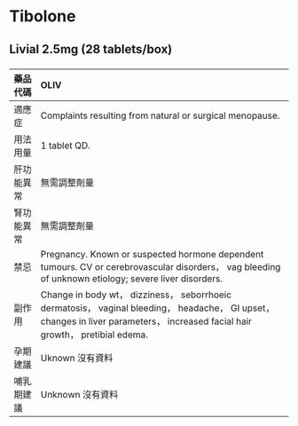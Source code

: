 # Tibolone

## Livial 2.5mg (28 tablets/box)

##### 

| 藥品代碼   | OLIV                                                                                                                                                                            |
|:-----------|:--------------------------------------------------------------------------------------------------------------------------------------------------------------------------------|
| 適應症     | Complaints resulting from natural or surgical menopause.                                                                                                                        |
| 用法用量   | 1 tablet QD.                                                                                                                                                                    |
| 肝功能異常 | 無需調整劑量                                                                                                                                                                    |
| 腎功能異常 | 無需調整劑量                                                                                                                                                                    |
| 禁忌       | Pregnancy. Known or suspected hormone dependent tumours. CV or cerebrovascular disorders， vag bleeding of unknown etiology; severe liver disorders.                            |
| 副作用     | Change in body wt， dizziness， seborrhoeic dermatosis， vaginal bleeding， headache， GI upset， changes in liver parameters， increased facial hair growth， pretibial edema. |
| 孕期建議   | Uknown 沒有資料                                                                                                                                                                 |
| 哺乳期建議 | Unknown 沒有資料                                                                                                                                                                |

